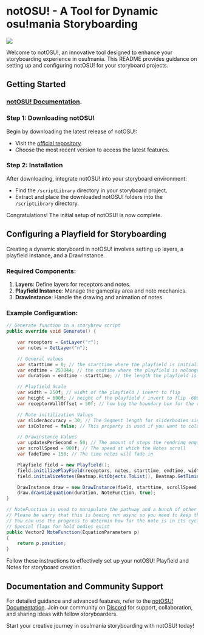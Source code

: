 # notOSU! - A Tool for Dynamic osu!mania Storyboarding
![](https://repository-images.githubusercontent.com/669634772/939caa35-269b-44bb-92e0-4b0aa3d3ba1d)

Welcome to notOSU!, an innovative tool designed to enhance your storyboarding experience in osu!mania. This README provides guidance on setting up and configuring notOSU! for your storyboard projects.

## Getting Started

### [notOSU! Documentation](https://notosu.sh). 

### Step 1: Downloading notOSU!

Begin by downloading the latest release of notOSU!:

- Visit the [official repository](https://github.com/Tunnelbliick/notosu/releases/latest).
- Choose the most recent version to access the latest features.

### Step 2: Installation

After downloading, integrate notOSU! into your storyboard environment:

- Find the `/scriptLibrary` directory in your storyboard project.
- Extract and place the downloaded notOSU! folders into the `/scriptLibrary` directory.

Congratulations! The initial setup of notOSU! is now complete.

## Configuring a Playfield for Storyboarding

Creating a dynamic storyboard in notOSU! involves setting up layers, a playfield instance, and a DrawInstance.

### Required Components:

1. **Layers**: Define layers for receptors and notes.
2. **Playfield Instance**: Manage the gameplay area and note mechanics.
3. **DrawInstance**: Handle the drawing and animation of notes.

### Example Configuration:

```csharp
// Generate function in a storybrew script
public override void Generate() {

    var receptors = GetLayer("r");
    var notes = GetLayer("n");

    // General values
    var starttime = 0; // the starttime where the playfield is initialized
    var endtime = 257044; // the endtime where the playfield is nolonger beeing rendered
    var duration = endtime - starttime; // the length the playfield is kept alive

    // Playfield Scale
    var width = 250f; // widht of the playfield / invert to flip
    var height = 600f; // height of the playfield / invert to flip -600 = downscroll | 600 = upscropll
    var receptorWallOffset = 50f; // how big the boundary box for the receptor is 50 means it will be pushed away 50 units from the wall

    // Note initilization Values
    var sliderAccuracy = 30; // The Segment length for sliderbodies since they are rendered in slices 30 is default
    var isColored = false; // This property is used if you want to color the notes by urself for effects. It does not swap if the snap coloring is used.

    // Drawinstance Values
    var updatesPerSecond = 50; // The amount of steps the rendring engine does to render out note and receptor positions
    var scrollSpeed = 900f; // The speed at which the Notes scroll
    var fadeTime = 150; // The time notes will fade in

    Playfield field = new Playfield();
    field.initilizePlayField(receptors, notes, starttime, endtime, width, height, receptorWallOffset, Beatmap.OverallDifficulty);
    field.initializeNotes(Beatmap.HitObjects.ToList(), Beatmap.GetTimingPointAt(starttime).Bpm, Beatmap.GetTimingPointAt(starttime).Offset, isColored, sliderAccuracy);

    DrawInstance draw = new DrawInstance(field, starttime, scrollSpeed, updatesPerSecond, OsbEasing.None, true, fadeTime, fadeTime);
    draw.drawViaEquation(duration, NoteFunction, true);
}

// NoteFunction is used to manipulate the pathway and a bunch of other things the note should do on their way to the receptor
// Please be warry that this is beeing run async so you need to keep thread safety in mind when working on complex Functions.
// You can use the progress to determin how far the note is in its cycle 0 = just start | 1 = ontop of receptor / finished
// Special flags for hold bodies exist
public Vector2 NoteFunction(EquationParameters p)
{
    return p.position;
}
```

Follow these instructions to effectively set up your notOSU! Playfield and Notes for storyboard creation.

## Documentation and Community Support

For detailed guidance and advanced features, refer to the [notOSU! Documentation](https://notosu.sh). Join our community on [Discord](https://discord.notosu.sh) for support, collaboration, and sharing ideas with fellow storyboarders.

Start your creative journey in osu!mania storyboarding with notOSU! today!

